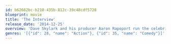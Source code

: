 ```yaml
---
id: b62662bc-b210-435b-812c-39c48cdf5728
blueprint: movie
title: 'The Interview'
release_date: '2014-12-25'
overview: 'Dave Skylark and his producer Aaron Rapoport run the celebrity tabloid show "Skylark Tonight". When they land an interview with a surprise fan, North Korean dictator Kim Jong-un, they are recruited by the CIA to turn their trip to Pyongyang into an assassination mission.'
genres: '[{"id": 28, "name": "Action"}, {"id": 35, "name": "Comedy"}]'
---
```

